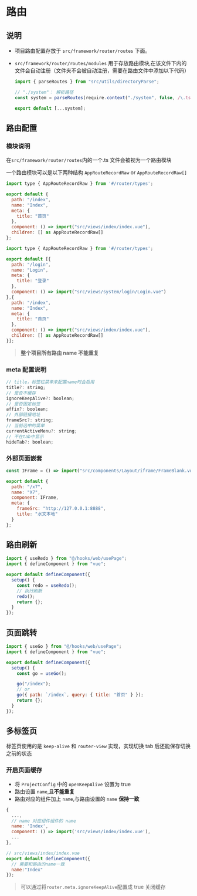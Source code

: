 # 路由

## 说明

- 项目路由配置存放于 `src/framework/router/routes` 下面。

- `src/framework/router/routes/modules` 用于存放路由模块,在该文件下内的文件会自动注册（文件夹不会被自动注册，需要在路由文件中添加以下代码）

  ```js
  import { parseRoutes } from "src/utils/directoryParse";

  // "./system"： 解析路径
  const system = parseRoutes(require.context("./system", false, /\.ts$/));

  export default [...system];
  ```

## 路由配置

### 模块说明

在`src/framework/router/routes`内的一个.ts 文件会被视为一个路由模块

一个路由模块可以是以下两种结构 `AppRouteRecordRaw` or `AppRouteRecordRaw[]`

```js
import type { AppRouteRecordRaw } from '#/router/types';

export default {
  path: "/index",
  name: "Index",
  meta: {
    title: "首页"
  },
  component: () => import("src/views/index/index.vue"),
  children: [] as AppRouteRecordRaw[]
};
```

```js
import type { AppRouteRecordRaw } from '#/router/types';

export default [{
  path: "/login",
  name: "Login",
  meta: {
    title: "登录"
  },
  component: () => import("src/views/system/login/Login.vue")
},{
  path: "/index",
  name: "Index",
  meta: {
    title: "首页"
  },
  component: () => import("src/views/index/index.vue"),
  children: [] as AppRouteRecordRaw[]
}];
```

> **整个项目所有路由 name 不能重复**

### meta 配置说明

```js
// title，标签栏菜单未配置name时会启用
title?: string;
// 是否不缓存
ignoreKeepAlive?: boolean;
// 是否固定标签
affix?: boolean;
// 外部链接地址
frameSrc?: string;
// 当前选中的菜单
currentActiveMenu?: string;
// 不在tab中显示
hideTab?: boolean;
```

### 外部页面嵌套

```js
const IFrame = () => import("src/components/Layout/iframe/FrameBlank.vue");

export default {
  path: "/x7",
  name: "X7",
  component: IFrame,
  meta: {
    frameSrc: "http://127.0.0.1:8888",
    title: "水文本地"
  }
};
```

## 路由刷新

```js
import { useRedo } from "@/hooks/web/usePage";
import { defineComponent } from "vue";

export default defineComponent({
  setup() {
    const redo = useRedo();
    // 执行刷新
    redo();
    return {};
  }
});
```

## 页面跳转

```js
import { useGo } from "@/hooks/web/usePage";
import { defineComponent } from "vue";

export default defineComponent({
  setup() {
    const go = useGo();

    go("/index");
    // or
    go({ path: `/index`, query: { title: "首页" } });
    return {};
  }
});
```

## 多标签页

标签页使用的是 `keep-alive` 和 `router-view` 实现，实现切换 tab 后还能保存切换之前的状态

### 开启页面缓存

- 将 `ProjectConfig` 中的 `openKeepAlive` 设置为 true
- 路由设置 `name`,且**不能重复**
- 路由对应的组件加上 `name`,与路由设置的 `name` **保持一致**

```js
{
  ...,
  // name 对应组件组件的 name
  name: 'Index',
  component: () => import('src/views/index/index.vue'),
  ...
},

// src/views/index/index.vue
export default defineComponent({
  // 需要和路由的name一致
  name:"Index"
});
```

> 可以通过将`router.meta.ignoreKeepAlive`配置成 true 关闭缓存
